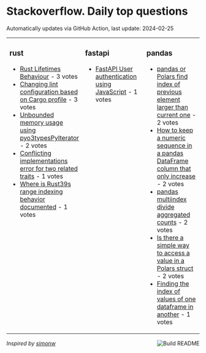 # Stackoverflow. Daily top questions 

Automatically updates via GitHub Action, last update: <!-- date starts -->2024-02-25<!-- date ends -->


<table><tr><td valign="top" width="33%">

### rust
<!-- rust starts -->
* [Rust Lifetimes Behaviour](https://stackoverflow.com/questions/78051430/rust-lifetimes-behaviour) - 3 votes
* [Changing lint configuration based on Cargo profile](https://stackoverflow.com/questions/78052315/changing-lint-configuration-based-on-cargo-profile) - 3 votes
* [Unbounded memory usage using pyo3typesPyIterator](https://stackoverflow.com/questions/78053066/unbounded-memory-usage-using-pyo3typespyiterator) - 2 votes
* [Conflicting implementations error for two related traits](https://stackoverflow.com/questions/78054905/conflicting-implementations-error-for-two-related-traits) - 1 votes
* [Where is Rust39s range indexing behavior documented](https://stackoverflow.com/questions/78053840/where-is-rusts-range-indexing-behavior-documented) - 1 votes
<!-- rust ends -->
</td><td valign="top" width="34%">


### fastapi
<!-- fastapi starts -->
* [FastAPI User authentication using JavaScript](https://stackoverflow.com/questions/78052347/fastapi-user-authentication-using-javascript) - 1 votes
<!-- fastapi ends -->
</td><td valign="top" width="34%">


### pandas
<!-- pandas starts -->
* [pandas or Polars find index of previous element larger than current one](https://stackoverflow.com/questions/78056934/pandas-or-polars-find-index-of-previous-element-larger-than-current-one) - 2 votes
* [How to keep a numeric sequence in a pandas DataFrame column that only increase](https://stackoverflow.com/questions/78057088/how-to-keep-a-numeric-sequence-in-a-pandas-dataframe-column-that-only-increase) - 2 votes
* [pandas multiindex divide aggregated counts](https://stackoverflow.com/questions/78053587/pandas-multi-index-divide-aggregated-counts) - 2 votes
* [Is there a simple way to access a value in a Polars struct](https://stackoverflow.com/questions/78057705/is-there-a-simple-way-to-access-a-value-in-a-polars-struct) - 2 votes
* [Finding the index of values of one dataframe in another](https://stackoverflow.com/questions/78055850/finding-the-index-of-values-of-one-dataframe-in-another) - 1 votes
<!-- pandas ends -->
</td></tr></table>

<a href="https://github.com/hp0404/hp0404/actions"><img src="https://github.com/hp0404/hp0404/workflows/Build%20README/badge.svg" align="right" alt="Build README"></a> <p>*Inspired by  [simonw](https://github.com/simonw/simonw)*</p>
